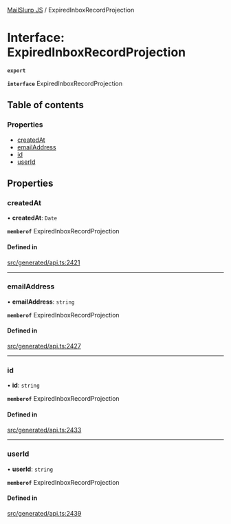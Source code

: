 [MailSlurp JS](../README.md) / ExpiredInboxRecordProjection

# Interface: ExpiredInboxRecordProjection

**`export`**

**`interface`** ExpiredInboxRecordProjection

## Table of contents

### Properties

- [createdAt](ExpiredInboxRecordProjection.md#createdat)
- [emailAddress](ExpiredInboxRecordProjection.md#emailaddress)
- [id](ExpiredInboxRecordProjection.md#id)
- [userId](ExpiredInboxRecordProjection.md#userid)

## Properties

### createdAt

• **createdAt**: `Date`

**`memberof`** ExpiredInboxRecordProjection

#### Defined in

[src/generated/api.ts:2421](https://github.com/mailslurp/mailslurp-client/blob/6bcf839/src/generated/api.ts#L2421)

___

### emailAddress

• **emailAddress**: `string`

**`memberof`** ExpiredInboxRecordProjection

#### Defined in

[src/generated/api.ts:2427](https://github.com/mailslurp/mailslurp-client/blob/6bcf839/src/generated/api.ts#L2427)

___

### id

• **id**: `string`

**`memberof`** ExpiredInboxRecordProjection

#### Defined in

[src/generated/api.ts:2433](https://github.com/mailslurp/mailslurp-client/blob/6bcf839/src/generated/api.ts#L2433)

___

### userId

• **userId**: `string`

**`memberof`** ExpiredInboxRecordProjection

#### Defined in

[src/generated/api.ts:2439](https://github.com/mailslurp/mailslurp-client/blob/6bcf839/src/generated/api.ts#L2439)
